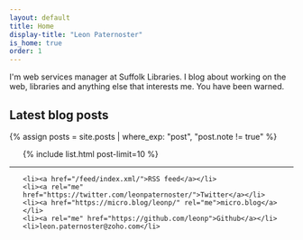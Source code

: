 ```yaml
---
layout: default
title: Home
display-title: "Leon Paternoster"
is_home: true
order: 1
---
```

I'm web services manager at Suffolk Libraries. I blog about working on the web, libraries and anything else that interests me. You have been warned.

<h2 class="f5 normal mt4 gray pb1 bb b--light-gray c-sans-serif">Latest blog posts</h2>

{% assign posts = site.posts | where_exp: "post", "post.note != true" %}

<ul class="list ma0 pa0 c-linky-visited">

{% include list.html post-limit=10 %}

</ul>

<hr class="pb4">

<ul class="c-linky-visited">

    <li><a href="/feed/index.xml/">RSS feed</a></li>
    <li><a rel="me" href="https://twitter.com/leonpaternoster/">Twitter</a></li>
    <li><a href="https://micro.blog/leonp/" rel="me">micro.blog</a></li>
    <li><a rel="me" href="https://github.com/leonp">Github</a></li>
    <li>leon.paternoster@zoho.com</li>

</ul>
